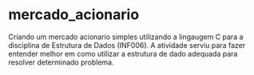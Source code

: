 # mercado_acionario
Criando um mercado acionario simples utilizando a lingaugem C para a disciplina de Estrutura de Dados (INF006).
A atividade serviu para fazer entender melhor em como utilizar a estrutura de dado adequada para resolver determinado problema.
